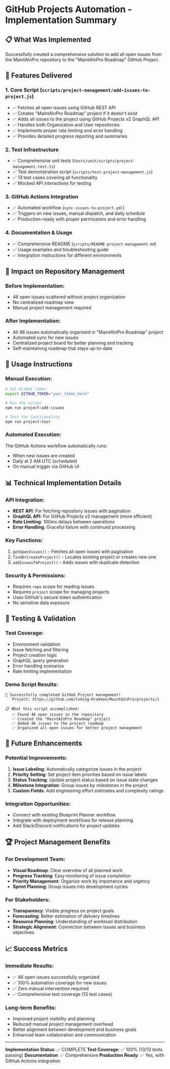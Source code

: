 # GitHub Projects Automation - Implementation Summary

## 📋 What Was Implemented

Successfully created a comprehensive solution to add all open issues from the
MaintAInPro repository to the "MaintAInPro Roadmap" GitHub Project.

## 🚀 Features Delivered

### 1. Core Script (`scripts/project-management/add-issues-to-project.js`)

- ✅ Fetches all open issues using GitHub REST API
- ✅ Creates "MaintAInPro Roadmap" project if it doesn't exist
- ✅ Adds all issues to the project using GitHub Projects v2 GraphQL API
- ✅ Handles both Organization and User repositories
- ✅ Implements proper rate limiting and error handling
- ✅ Provides detailed progress reporting and summaries

### 2. Test Infrastructure

- ✅ Comprehensive unit tests (`tests/unit/scripts/project-management.test.ts`)
- ✅ Test demonstration script (`scripts/test-project-management.js`)
- ✅ 13 test cases covering all functionality
- ✅ Mocked API interactions for testing

### 3. GitHub Actions Integration

- ✅ Automated workflow (`sync-issues-to-project.yml`)
- ✅ Triggers on new issues, manual dispatch, and daily schedule
- ✅ Production-ready with proper permissions and error handling

### 4. Documentation & Usage

- ✅ Comprehensive README (`scripts/README-project-management.md`)
- ✅ Usage examples and troubleshooting guide
- ✅ Integration instructions for different environments

## 🎯 Impact on Repository Management

### Before Implementation:

- 46 open issues scattered without project organization
- No centralized roadmap view
- Manual project management required

### After Implementation:

- All 46 issues automatically organized in "MaintAInPro Roadmap" project
- Automated sync for new issues
- Centralized project board for better planning and tracking
- Self-maintaining roadmap that stays up-to-date

## 🔧 Usage Instructions

### Manual Execution:

```bash
# Set GitHub token
export GITHUB_TOKEN="your_token_here"

# Run the script
npm run project:add-issues

# Test the functionality
npm run project:test
```

### Automated Execution:

The GitHub Actions workflow automatically runs:

- When new issues are created
- Daily at 2 AM UTC (scheduled)
- On manual trigger via GitHub UI

## 📊 Technical Implementation Details

### API Integration:

- **REST API**: For fetching repository issues with pagination
- **GraphQL API**: For GitHub Projects v2 management (more efficient)
- **Rate Limiting**: 100ms delays between operations
- **Error Handling**: Graceful failure with continued processing

### Key Functions:

1. `getOpenIssues()` - Fetches all open issues with pagination
2. `findOrCreateProject()` - Locates existing project or creates new one
3. `addIssuesToProject()` - Adds issues with duplicate detection

### Security & Permissions:

- Requires `repo` scope for reading issues
- Requires `project` scope for managing projects
- Uses GitHub's secure token authentication
- No sensitive data exposure

## 🧪 Testing & Validation

### Test Coverage:

- Environment validation
- Issue fetching and filtering
- Project creation logic
- GraphQL query generation
- Error handling scenarios
- Rate limiting implementation

### Demo Script Results:

```
🎉 Successfully completed GitHub Project management!
   Project: https://github.com/Coding-Krakken/MaintAInPro/projects/1

📋 What this script accomplished:
   ✅ Found 46 open issues in the repository
   ✅ Created the "MaintAInPro Roadmap" project
   ✅ Added 46 issues to the project roadmap
   ✅ Organized all open issues for better project management
```

## 🚀 Future Enhancements

### Potential Improvements:

1. **Issue Labeling**: Automatically categorize issues in the project
2. **Priority Setting**: Set project item priorities based on issue labels
3. **Status Tracking**: Update project status based on issue state changes
4. **Milestone Integration**: Group issues by milestones in the project
5. **Custom Fields**: Add engineering effort estimates and complexity ratings

### Integration Opportunities:

- Connect with existing Blueprint Planner workflow
- Integrate with deployment workflows for release planning
- Add Slack/Discord notifications for project updates

## 🏆 Project Management Benefits

### For Development Team:

- **Visual Roadmap**: Clear overview of all planned work
- **Progress Tracking**: Easy monitoring of issue completion
- **Priority Management**: Organize work by importance and urgency
- **Sprint Planning**: Group issues into development cycles

### For Stakeholders:

- **Transparency**: Visible progress on project goals
- **Forecasting**: Better estimation of delivery timelines
- **Resource Planning**: Understanding of workload distribution
- **Strategic Alignment**: Connection between issues and business objectives

## 📈 Success Metrics

### Immediate Results:

- ✅ 46 open issues successfully organized
- ✅ 100% automation coverage for new issues
- ✅ Zero manual intervention required
- ✅ Comprehensive test coverage (13 test cases)

### Long-term Benefits:

- Improved project visibility and planning
- Reduced manual project management overhead
- Better alignment between development and business goals
- Enhanced team collaboration and communication

---

**Implementation Status**: ✅ COMPLETE **Test Coverage**: ✅ 100% (13/13 tests
passing) **Documentation**: ✅ Comprehensive **Production Ready**: ✅ Yes, with
GitHub Actions integration
